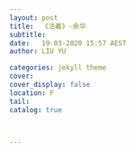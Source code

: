 ```yaml
---
layout: post
title:  《活着》-余华
subtitle: 
date:   19-03-2020 15:57 AEST
author: LIU YU

categories: jekyll theme
cover: 
cover_display: false
location: F
tail: 
catalog: true 



---
```



